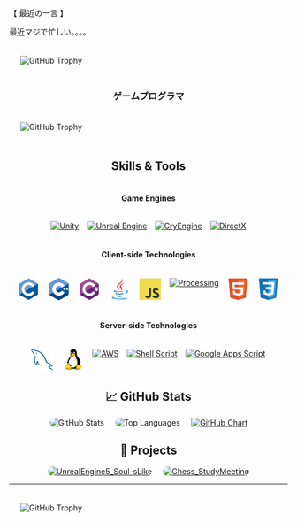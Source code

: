 【 最近の一言 】
<p>最近マジで忙しい。。。。</p>

<div style="width: 100%; padding: 20px;">
  <img src="https://github.com/user-attachments/assets/b41fe497-21bf-487a-bd41-ec3814059ea5" alt="GitHub Trophy" style="display: block; margin: 0 auto;" />
</div>

<h3 style="text-align: center;">ゲームプログラマ</h3>

<div style="display: flex; justify-content: space-between; align-items: center; width: 100%; padding: 20px;">
  <img src="https://github-profile-trophy.vercel.app/?username=R-Production004682&theme=flat" alt="GitHub Trophy" style="flex: 0 0 auto;"/>
</div>

<h2 style="text-align: center;">Skills & Tools</h2>
<div style="display: flex; flex-wrap: wrap; justify-content: center; gap: 15px;">

  <!-- ゲームエンジン -->
  <h4 style="width: 100%; text-align: center;">Game Engines</h4>
  <a href="https://unity.com/" target="_blank" rel="noreferrer">
    <img src="https://www.vectorlogo.zone/logos/unity3d/unity3d-icon.svg" alt="Unity" width="40" height="40" />
  </a>
  <a href="https://www.unrealengine.com/" target="_blank" rel="noreferrer">
    <img src="https://raw.githubusercontent.com/kenangundogan/fontisto/036b7eca71aab1bef8e6a0518f7329f13ed62f6b/icons/svg/brand/unreal-engine.svg" alt="Unreal Engine" width="40" height="40" />
  </a>
  <a href="https://cryengine.com/" target="_blank" rel="noreferrer">
    <img src="https://github.com/user-attachments/assets/b194bcf1-e334-4fe8-ab32-0043d6b6dc87" alt="CryEngine" width="40" height="40" />
  </a>
  <a href="https://www.microsoft.com/en-us/windows/directx" target="_blank" rel="noreferrer">
    <img src="https://github.com/user-attachments/assets/7b712965-a560-41ef-a17e-1d9398aa97d4" alt="DirectX" width="40" height="40" />
  </a>

  <!-- クライアント -->
  <h4 style="width: 100%; text-align: center;">Client-side Technologies</h4>
  <a href="https://www.cprogramming.com/" target="_blank" rel="noreferrer">
    <img src="https://raw.githubusercontent.com/devicons/devicon/master/icons/c/c-original.svg" alt="C" width="40" height="40" />
  </a>
  <a href="https://www.w3schools.com/cpp/" target="_blank" rel="noreferrer">
    <img src="https://raw.githubusercontent.com/devicons/devicon/master/icons/cplusplus/cplusplus-original.svg" alt="C++" width="40" height="40" />
  </a>
  <a href="https://www.w3schools.com/cs/" target="_blank" rel="noreferrer">
    <img src="https://raw.githubusercontent.com/devicons/devicon/master/icons/csharp/csharp-original.svg" alt="C#" width="40" height="40" />
  </a>
  <a href="https://www.java.com" target="_blank" rel="noreferrer">
    <img src="https://raw.githubusercontent.com/devicons/devicon/master/icons/java/java-original.svg" alt="Java" width="40" height="40" />
  </a>
  <a href="https://developer.mozilla.org/en-US/docs/Web/JavaScript" target="_blank" rel="noreferrer">
    <img src="https://raw.githubusercontent.com/devicons/devicon/master/icons/javascript/javascript-original.svg" alt="JavaScript" width="40" height="40" />
  </a>
  <a href="https://processing.org/" target="_blank" rel="noreferrer">
    <img src="https://github.com/user-attachments/assets/e42643b3-7577-4332-9ddd-7418db58ef23" alt="Processing" width="40" height="40" />
  </a>
  <a href="https://www.w3schools.com/html/" target="_blank" rel="noreferrer">
    <img src="https://raw.githubusercontent.com/devicons/devicon/master/icons/html5/html5-original.svg" alt="HTML" width="40" height="40" />
  </a>
  <a href="https://www.w3schools.com/css/" target="_blank" rel="noreferrer">
    <img src="https://raw.githubusercontent.com/devicons/devicon/master/icons/css3/css3-original.svg" alt="CSS" width="40" height="40" />
  </a>

  <!-- サーバー -->
  <h4 style="width: 100%; text-align: center;">Server-side Technologies</h4>
  <a href="https://www.mysql.com/" target="_blank" rel="noreferrer">
    <img src="https://raw.githubusercontent.com/devicons/devicon/master/icons/mysql/mysql-original.svg" alt="MySQL" width="40" height="40" />
  </a>
  <a href="https://www.linux.org/" target="_blank" rel="noreferrer">
    <img src="https://raw.githubusercontent.com/devicons/devicon/master/icons/linux/linux-original.svg" alt="Linux" width="40" height="40" />
  </a>
  <a href="https://aws.amazon.com/" target="_blank" rel="noreferrer">
    <img src="https://github.com/user-attachments/assets/5629482a-a984-4d3c-b767-a595f471015c" alt="AWS" width="40" height="40" />
  </a>
  <a href="https://www.shellscript.sh/" target="_blank" rel="noreferrer">
    <img src="https://github.com/user-attachments/assets/da32211a-b20d-4229-b7d8-4b74798faa37" alt="Shell Script" width="40" height="40" />
  </a>
  <a href="https://developers.google.com/apps-script" target="_blank" rel="noreferrer">
    <img src="https://github.com/user-attachments/assets/1b3e38ca-cdda-4599-bbdb-96926033b0c3" alt="Google Apps Script" width="40" height="40" />
  </a>
</div>

<h2 style="text-align: center;">📈 GitHub Stats</h2>
<div style="display: flex; justify-content: center; align-items: center; gap: 20px;">
  <img src="https://github-readme-stats.vercel.app/api?username=R-production004682&show_icons=true&locale=en" alt="GitHub Stats" style="border-radius: 10px;" />
  <img src="https://github-readme-stats.vercel.app/api/top-langs?username=R-production004682&show_icons=true&locale=en&layout=compact" alt="Top Languages" style="border-radius: 10px;" />
  <a href="https://github.com/R-production004682/github-chart">
    <img src="https://github-chart.vercel.app/api?user=R-production004682" alt="GitHub Chart" />
  </a>
</div>

<h2 style="text-align: center;">🚀 Projects</h2>
<div style="display: flex; justify-content: center; gap: 20px;">
  <a href="https://github.com/R-production004682/UnrealEngine5_Soul-sLike">
    <img src="https://github-readme-stats.vercel.app/api/pin/?username=R-production004682&repo=UnrealEngine5_Soul-sLike" alt="UnrealEngine5_Soul-sLike" style="border-radius: 10px;" />
  </a>
  
  <a href="https://github.com/R-production004682/Chess_StudyMeeting">
    <img src="https://github-readme-stats.vercel.app/api/pin/?username=R-production004682&repo=Chess_StudyMeeting" alt="Chess_StudyMeeting" style="border-radius: 10px;" />
  </a>
</div>
<hr>
<div style="width: 100%; padding: 20px;">
  <img src="https://github.com/user-attachments/assets/c5507a7e-cec8-40ef-a3ba-ff4c515e786f" alt="GitHub Trophy" style="display: block; margin: 0 auto;" />
</div>
